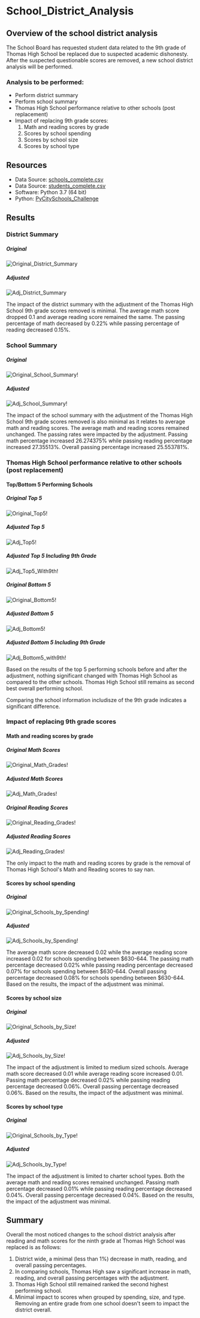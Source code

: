 # School_District_Analysis

## Overview of the school district analysis
The School Board has requested student data related to the 9th grade of Thomas High School be replaced due to suspected academic dishonesty.  After the suspected questionable scores are removed, a new school district analysis will be performed.

### Analysis to be performed:
- Perform district summary
- Perform school summary
- Thomas High School performance relative to other schools (post replacement)
- Impact of replacing 9th grade scores:
  1. Math and reading scores by grade
  2. Scores by school spending
  3. Scores by school size
  4. Scores by school type

## Resources
- Data Source: [schools_complete.csv](https://github.com/nkinsler/School_District_Analysis/blob/main/Resources/schools_complete.csv)
- Data Source: [students_complete.csv](https://github.com/nkinsler/School_District_Analysis/blob/main/Resources/schools_complete.csv)
- Software: Python 3.7 (64 bit)
- Python: [PyCitySchools_Challenge](https://github.com/nkinsler/School_District_Analysis/blob/main/PyCitySchools_Challenge.ipynb)

## Results

### District Summary

##### Original
![Original_District_Summary](https://github.com/nkinsler/School_District_Analysis/blob/main/Analysis/Original_District_Summary.png)

##### Adjusted
![Adj_District_Summary](https://github.com/nkinsler/School_District_Analysis/blob/main/Analysis/Adj_District_Summary.png)

The impact of the district summary with the adjustment of the Thomas High School 9th grade scores removed is minimal.  The average math score dropped 0.1 and average reading score remained the same.  The passing percentage of math decreased by 0.22% while passing percentage of reading decreased 0.15%.

### School Summary

##### Original
![Original_School_Summary](https://github.com/nkinsler/School_District_Analysis/blob/main/Analysis/Original_School_Summary.png)!
##### Adjusted
![Adj_School_Summary](https://github.com/nkinsler/School_District_Analysis/blob/main/Analysis/Adj_School_Summary.png)!

The impact of the school summary with the adjustment of the Thomas High School 9th grade scores removed is also minimal as it relates to average math and reading scores.  The average math and reading scores remained unchanged.  The passing rates were impacted by the adjustment.  Passing math percentage increased 26.274375% while passing reading percentage increased 27.35513%.  Overall passing percentage increased 25.553781%.

### Thomas High School performance relative to other schools (post replacement)

#### Top/Bottom 5 Performing Schools

##### Original Top 5
![Original_Top5](https://github.com/nkinsler/School_District_Analysis/blob/main/Analysis/Original_Top5.png)!
##### Adjusted Top 5
![Adj_Top5](https://github.com/nkinsler/School_District_Analysis/blob/main/Analysis/Adj_Top5.png)!
##### Adjusted Top 5 Including 9th Grade
![Adj_Top5_With9th](https://github.com/nkinsler/School_District_Analysis/blob/main/Analysis/Adj_Top5_With9th.png)!

##### Original Bottom 5
![Original_Bottom5](https://github.com/nkinsler/School_District_Analysis/blob/main/Analysis/Original_Bottom5.png)!
##### Adjusted Bottom 5
![Adj_Bottom5](https://github.com/nkinsler/School_District_Analysis/blob/main/Analysis/Adj_Bottom5.png)!
##### Adjusted Bottom 5 Including 9th Grade
![Adj_Bottom5_with9th](https://github.com/nkinsler/School_District_Analysis/blob/main/Analysis/Adj_Bottom5_With9th.png)!

Based on the results of the top 5 performing schools before and after the adjustment, nothing significant changed with Thomas High School as compared to the other schools.  Thomas High School still remains as second best overall performing school.

Comparing the school information includisze of the 9th grade indicates a significant difference.

### Impact of replacing 9th grade scores

#### Math and reading scores by grade

##### Original Math Scores
![Original_Math_Grades](https://github.com/nkinsler/School_District_Analysis/blob/main/Analysis/Original_Math_Grades.png)!
##### Adjusted Math Scores
![Adj_Math_Grades](https://github.com/nkinsler/School_District_Analysis/blob/main/Analysis/Adj_Math_Grades.png)!

##### Original Reading Scores
![Original_Reading_Grades](https://github.com/nkinsler/School_District_Analysis/blob/main/Analysis/Original_Reading_Scores.png)!
##### Adjusted Reading Scores
![Adj_Reading_Grades](https://github.com/nkinsler/School_District_Analysis/blob/main/Analysis/Adj_Reading_Scores.png)!

The only impact to the math and reading scores by grade is the removal of Thomas High School's Math and Reading scores to say nan.

#### Scores by school spending

##### Original
![Original_Schools_by_Spending](https://github.com/nkinsler/School_District_Analysis/blob/main/Analysis/Original_Scores_by_School_Spending.png)!
##### Adjusted
![Adj_Schools_by_Spending](https://github.com/nkinsler/School_District_Analysis/blob/main/Analysis/Adj_Scores_by_School_Spending.png)!

The average math score decreased 0.02 while the average reading score increased 0.02 for schools spending between $630-644.  The passing math percentage decreased 0.02% while passing reading percentage decreased 0.07% for schools spending between $630-644.  Overall passing percentage decreased 0.08% for schools spending between $630-644.  Based on the results, the impact of the adjustment was minimal.

#### Scores by school size

##### Original
![Original_Schools_by_Size](https://github.com/nkinsler/School_District_Analysis/blob/main/Analysis/Original_Scores_by_School_Size2.png)!
##### Adjusted
![Adj_Schools_by_Size](https://github.com/nkinsler/School_District_Analysis/blob/main/Analysis/Adj_Scores_by_School_Size.png)!

The impact of the adjustment is limited to medium sized schools.  Average math score decreased 0.01 while average reading score increased 0.01.  Passing math percentage decreased 0.02% while passing reading percentage decreased 0.06%.  Overall passing percentage decreased 0.06%.  Based on the results, the impact of the adjustment was minimal.

#### Scores by school type

##### Original
![Original_Schools_by_Type](https://github.com/nkinsler/School_District_Analysis/blob/main/Analysis/Original_Scores_by_School_Type.png)!
##### Adjusted
![Adj_Schools_by_Type](https://github.com/nkinsler/School_District_Analysis/blob/main/Analysis/Adj_Scores_by_School_Type.png)!

The impact of the adjustment is limited to charter school types.  Both the average math and reading scores remained unchanged. Passing math percentage decreased 0.01% while passing reading percentage decreased 0.04%.  Overall passing percentage decreased 0.04%.  Based on the results, the impact of the adjustment was minimal. 

## Summary

Overall the most noticed changes to the school district analysis after reading and math scores for the ninth grade at Thomas High School was replaced is as follows:
1. District wide, a minimal (less than 1%) decrease in math, reading, and overall passing percentages.
2. In comparing schools, Thomas High saw a significant increase in math, reading, and overall passing percentages with the adjustment.
3. Thomas High School still remained ranked the second highest performing school.
4. Minimal impact to scores when grouped by spending, size, and type.  Removing an entire grade from one school doesn't seem to impact the district overall.


